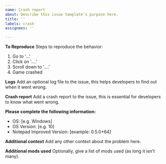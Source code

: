 ```yaml
---
name: Crash report
about: Describe this issue template's purpose here.
title: ''
labels: crash
assignees: ''

---
```


**To Reproduce**
Steps to reproduce the behavior:
1. Go to '...'
2. Click on '....'
3. Scroll down to '....'
4. Game crashed

**Logs**
Add an optional log file to the issue, this helps developers to find out when it went wrong.

**Crash report**
Add a crash report to the issue, this is essential for developers to know what went wrong.

**Please complete the following information:**
- OS: [e.g. Windows]
- OS Version: [e.g. 10]
- Notepad Improved Version: [example: 0.5.0+64]

**Additional context**
Add any other context about the problem here.

**Additional mods used**
Optionally, give a list of mods used (as long it isn't many).

